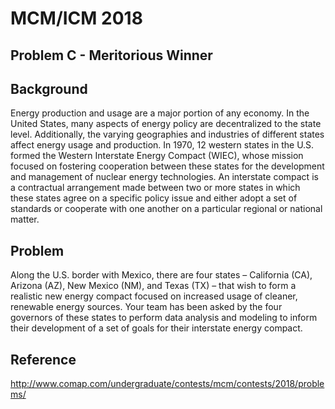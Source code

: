 # MCM/ICM 2018

## Problem C - Meritorious Winner

## Background

Energy production and usage are a major portion of any economy. In the United States, many aspects of energy policy are decentralized to the state level. Additionally, the varying geographies and industries of different states affect energy usage and production. In 1970, 12 western states in the U.S. formed the Western Interstate Energy Compact (WIEC), whose mission focused on fostering cooperation between these states for the development and management of nuclear energy technologies. An interstate compact is a contractual arrangement made between two or more states in which these states agree on a specific policy issue and either adopt a set of standards or cooperate with one another on a particular regional or national matter. 

## Problem

Along the U.S. border with Mexico, there are four states – California (CA), Arizona (AZ), New Mexico (NM), and Texas (TX) – that wish to form a realistic new energy compact focused on increased usage of cleaner, renewable energy sources. Your team has been asked by the four governors of these states to perform data analysis and modeling to inform their development of a set of goals for their interstate energy compact. 

## Reference

<http://www.comap.com/undergraduate/contests/mcm/contests/2018/problems/>
